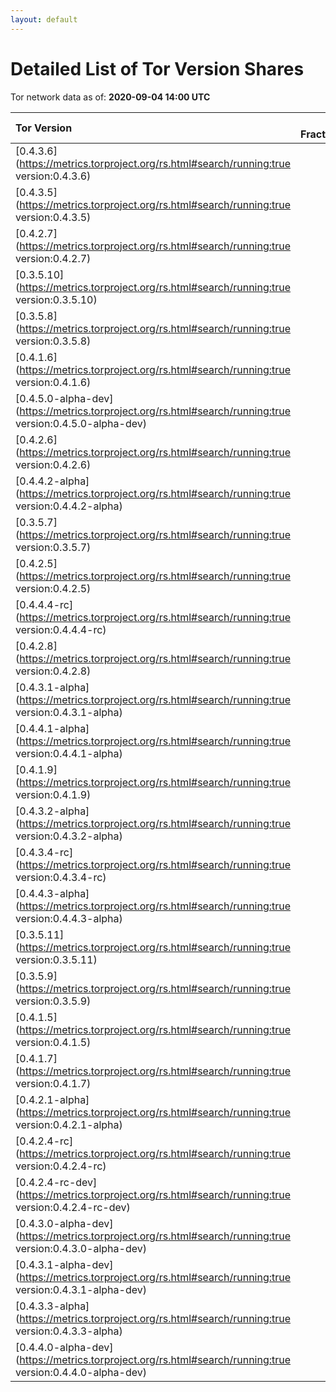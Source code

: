 ```yaml
---
layout: default
---
```



# Detailed List of Tor Version Shares

Tor network data as of: **2020-09-04 14:00 UTC**

| Tor Version                                                                                               |   CW Fraction(%) |   Exit(%) |   Guard(%) |   #Relays |
|:----------------------------------------------------------------------------------------------------------|-----------------:|----------:|-----------:|----------:|
| [0.4.3.6](https://metrics.torproject.org/rs.html#search/running:true version:0.4.3.6)                     |             49.6 |     79.43 |      38.96 |      2746 |
| [0.4.3.5](https://metrics.torproject.org/rs.html#search/running:true version:0.4.3.5)                     |             19.3 |      6.18 |      20.13 |      1602 |
| [0.4.2.7](https://metrics.torproject.org/rs.html#search/running:true version:0.4.2.7)                     |             10.8 |      8.83 |      12.45 |       883 |
| [0.3.5.10](https://metrics.torproject.org/rs.html#search/running:true version:0.3.5.10)                   |              7.2 |      1.87 |       9.48 |       747 |
| [0.3.5.8](https://metrics.torproject.org/rs.html#search/running:true version:0.3.5.8)                     |              3.4 |      0.5  |       5.2  |       239 |
| [0.4.1.6](https://metrics.torproject.org/rs.html#search/running:true version:0.4.1.6)                     |              2.1 |      0.23 |       3.33 |       150 |
| [0.4.5.0-alpha-dev](https://metrics.torproject.org/rs.html#search/running:true version:0.4.5.0-alpha-dev) |              1.3 |      0.81 |       1.83 |        33 |
| [0.4.2.6](https://metrics.torproject.org/rs.html#search/running:true version:0.4.2.6)                     |              1.2 |      0.61 |       1.67 |       131 |
| [0.4.4.2-alpha](https://metrics.torproject.org/rs.html#search/running:true version:0.4.4.2-alpha)         |              0.9 |      0.25 |       1.4  |        41 |
| [0.3.5.7](https://metrics.torproject.org/rs.html#search/running:true version:0.3.5.7)                     |              0.7 |      0    |       0.97 |        26 |
| [0.4.2.5](https://metrics.torproject.org/rs.html#search/running:true version:0.4.2.5)                     |              0.6 |      0.22 |       0.9  |        82 |
| [0.4.4.4-rc](https://metrics.torproject.org/rs.html#search/running:true version:0.4.4.4-rc)               |              0.6 |      0.68 |       0.6  |        47 |
| [0.4.2.8](https://metrics.torproject.org/rs.html#search/running:true version:0.4.2.8)                     |              0.4 |      0.01 |       0.66 |        11 |
| [0.4.3.1-alpha](https://metrics.torproject.org/rs.html#search/running:true version:0.4.3.1-alpha)         |              0.3 |      0    |       0.67 |         5 |
| [0.4.4.1-alpha](https://metrics.torproject.org/rs.html#search/running:true version:0.4.4.1-alpha)         |              0.2 |      0    |       0.47 |         7 |
| [0.4.1.9](https://metrics.torproject.org/rs.html#search/running:true version:0.4.1.9)                     |              0.1 |      0.2  |       0.14 |        15 |
| [0.4.3.2-alpha](https://metrics.torproject.org/rs.html#search/running:true version:0.4.3.2-alpha)         |              0.1 |      0    |       0.22 |         6 |
| [0.4.3.4-rc](https://metrics.torproject.org/rs.html#search/running:true version:0.4.3.4-rc)               |              0.1 |      0    |       0.21 |         5 |
| [0.4.4.3-alpha](https://metrics.torproject.org/rs.html#search/running:true version:0.4.4.3-alpha)         |              0.1 |      0    |       0.28 |        11 |
| [0.3.5.11](https://metrics.torproject.org/rs.html#search/running:true version:0.3.5.11)                   |              0   |      0    |       0    |         2 |
| [0.3.5.9](https://metrics.torproject.org/rs.html#search/running:true version:0.3.5.9)                     |              0   |      0    |       0.1  |         1 |
| [0.4.1.5](https://metrics.torproject.org/rs.html#search/running:true version:0.4.1.5)                     |              0   |      0    |       0.14 |        20 |
| [0.4.1.7](https://metrics.torproject.org/rs.html#search/running:true version:0.4.1.7)                     |              0   |      0.03 |       0.02 |         6 |
| [0.4.2.1-alpha](https://metrics.torproject.org/rs.html#search/running:true version:0.4.2.1-alpha)         |              0   |      0    |       0.02 |         1 |
| [0.4.2.4-rc](https://metrics.torproject.org/rs.html#search/running:true version:0.4.2.4-rc)               |              0   |      0.06 |       0.01 |         2 |
| [0.4.2.4-rc-dev](https://metrics.torproject.org/rs.html#search/running:true version:0.4.2.4-rc-dev)       |              0   |      0    |       0    |         1 |
| [0.4.3.0-alpha-dev](https://metrics.torproject.org/rs.html#search/running:true version:0.4.3.0-alpha-dev) |              0   |      0    |       0    |         2 |
| [0.4.3.1-alpha-dev](https://metrics.torproject.org/rs.html#search/running:true version:0.4.3.1-alpha-dev) |              0   |      0    |       0    |         1 |
| [0.4.3.3-alpha](https://metrics.torproject.org/rs.html#search/running:true version:0.4.3.3-alpha)         |              0   |      0    |       0    |         3 |
| [0.4.4.0-alpha-dev](https://metrics.torproject.org/rs.html#search/running:true version:0.4.4.0-alpha-dev) |              0   |      0    |       0.02 |         5 |